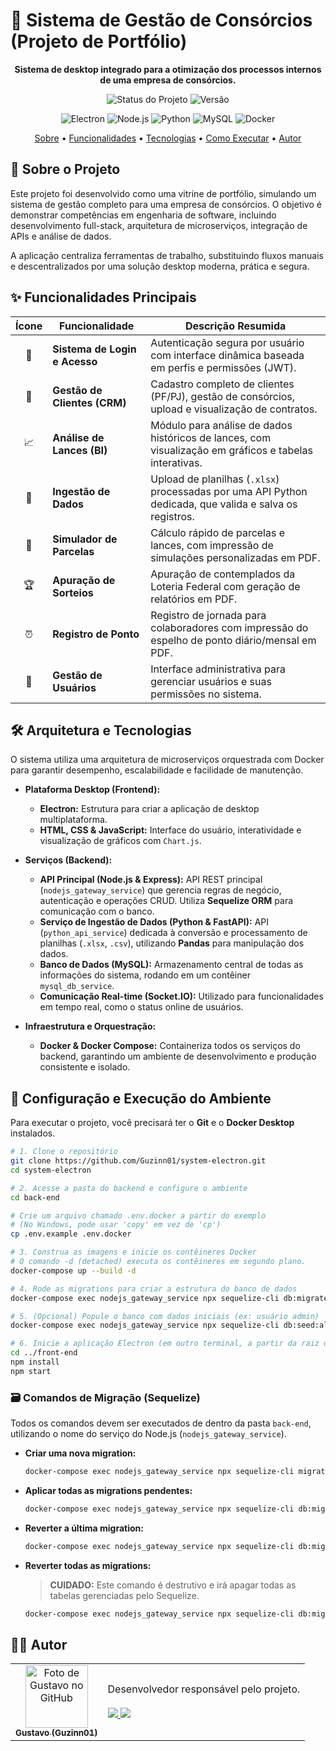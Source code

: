 # 🚀 Sistema de Gestão de Consórcios (Projeto de Portfólio)

<p align="center">
  <strong>Sistema de desktop integrado para a otimização dos processos internos de uma empresa de consórcios.</strong>
</p>

<p align="center">
  <img alt="Status do Projeto" src="https://img.shields.io/badge/status-em%20desenvolvimento-yellow?style=for-the-badge">
  <img alt="Versão" src="https://img.shields.io/badge/versão-1.1.0-blue?style=for-the-badge">
</p>

<p align="center">
  <img alt="Electron" src="https://img.shields.io/badge/Electron-191970?style=for-the-badge&logo=electron&logoColor=white">
  <img alt="Node.js" src="https://img.shields.io/badge/Node.js-339933?style=for-the-badge&logo=nodedotjs&logoColor=white">
  <img alt="Python" src="https://img.shields.io/badge/Python-3776AB?style=for-the-badge&logo=python&logoColor=white">
  <img alt="MySQL" src="https://img.shields.io/badge/MySQL-47A248?style=for-the-badge&logo=mysql&logoColor=white">
  <img alt="Docker" src="https://img.shields.io/badge/Docker-2496ED?style=for-the-badge&logo=docker&logoColor=white">
</p>

<p align="center">
  <a href="#-sobre-o-projeto">Sobre</a> •
  <a href="#-funcionalidades-principais">Funcionalidades</a> •
  <a href="#-arquitetura-e-tecnologias">Tecnologias</a> •
  <a href="#-configuração-e-execução-do-ambiente">Como Executar</a> •
  <a href="#-autor">Autor</a>
</p>

## 📖 Sobre o Projeto

Este projeto foi desenvolvido como uma vitrine de portfólio, simulando um sistema de gestão completo para uma empresa de consórcios. O objetivo é demonstrar competências em engenharia de software, incluindo desenvolvimento full-stack, arquitetura de microserviços, integração de APIs e análise de dados.

A aplicação centraliza ferramentas de trabalho, substituindo fluxos manuais e descentralizados por uma solução desktop moderna, prática e segura.

## ✨ Funcionalidades Principais

| Ícone | Funcionalidade                | Descrição Resumida                                                                                    |
| :---: | ----------------------------- | ----------------------------------------------------------------------------------------------------- |
|  🔐   | **Sistema de Login e Acesso** | Autenticação segura por usuário com interface dinâmica baseada em perfis e permissões (JWT).            |
|  👥   | **Gestão de Clientes (CRM)**  | Cadastro completo de clientes (PF/PJ), gestão de consórcios, upload e visualização de contratos.        |
|  📈   | **Análise de Lances (BI)**    | Módulo para análise de dados históricos de lances, com visualização em gráficos e tabelas interativas.  |
|  📂   | **Ingestão de Dados**         | Upload de planilhas (`.xlsx`) processadas por uma API Python dedicada, que valida e salva os registros. |
|  🧮   | **Simulador de Parcelas**     | Cálculo rápido de parcelas e lances, com impressão de simulações personalizadas em PDF.                 |
|  🏆   | **Apuração de Sorteios**      | Apuração de contemplados da Loteria Federal com geração de relatórios em PDF.                           |
|  ⏰   | **Registro de Ponto**         | Registro de jornada para colaboradores com impressão do espelho de ponto diário/mensal em PDF.            |
|  👤   | **Gestão de Usuários**        | Interface administrativa para gerenciar usuários e suas permissões no sistema.                        |

## 🛠️ Arquitetura e Tecnologias

O sistema utiliza uma arquitetura de microserviços orquestrada com Docker para garantir desempenho, escalabilidade e facilidade de manutenção.

*   **Plataforma Desktop (Frontend):**
    *   **Electron:** Estrutura para criar a aplicação de desktop multiplataforma.
    *   **HTML, CSS & JavaScript:** Interface do usuário, interatividade e visualização de gráficos com `Chart.js`.

*   **Serviços (Backend):**
    *   **API Principal (Node.js & Express):** API REST principal (`nodejs_gateway_service`) que gerencia regras de negócio, autenticação e operações CRUD. Utiliza **Sequelize ORM** para comunicação com o banco.
    *   **Serviço de Ingestão de Dados (Python & FastAPI):** API (`python_api_service`) dedicada à conversão e processamento de planilhas (`.xlsx`, `.csv`), utilizando **Pandas** para manipulação dos dados.
    *   **Banco de Dados (MySQL):** Armazenamento central de todas as informações do sistema, rodando em um contêiner `mysql_db_service`.
    *   **Comunicação Real-time (Socket.IO):** Utilizado para funcionalidades em tempo real, como o status online de usuários.

*   **Infraestrutura e Orquestração:**
    *   **Docker & Docker Compose:** Containeriza todos os serviços do backend, garantindo um ambiente de desenvolvimento e produção consistente e isolado.

## 🚀 Configuração e Execução do Ambiente

Para executar o projeto, você precisará ter o **Git** e o **Docker Desktop** instalados.

```bash
# 1. Clone o repositório
git clone https://github.com/Guzinn01/system-electron.git
cd system-electron

# 2. Acesse a pasta do backend e configure o ambiente
cd back-end

# Crie um arquivo chamado .env.docker a partir do exemplo
# (No Windows, pode usar 'copy' em vez de 'cp')
cp .env.example .env.docker

# 3. Construa as imagens e inicie os contêineres Docker
# O comando -d (detached) executa os contêineres em segundo plano.
docker-compose up --build -d

# 4. Rode as migrations para criar a estrutura do banco de dados
docker-compose exec nodejs_gateway_service npx sequelize-cli db:migrate

# 5. (Opcional) Popule o banco com dados iniciais (ex: usuário admin)
docker-compose exec nodejs_gateway_service npx sequelize-cli db:seed:all

# 6. Inicie a aplicação Electron (em outro terminal, a partir da raiz do projeto)
cd ../front-end
npm install
npm start
```

### 🗃️ Comandos de Migração (Sequelize)

Todos os comandos devem ser executados de dentro da pasta `back-end`, utilizando o nome do serviço do Node.js (`nodejs_gateway_service`).

*   **Criar uma nova migration:**
    ```bash
    docker-compose exec nodejs_gateway_service npx sequelize-cli migration:generate --name nome-da-migration
    ```

*   **Aplicar todas as migrations pendentes:**
    ```bash
    docker-compose exec nodejs_gateway_service npx sequelize-cli db:migrate
    ```

*   **Reverter a última migration:**
    ```bash
    docker-compose exec nodejs_gateway_service npx sequelize-cli db:migrate:undo
    ```

*   **Reverter todas as migrations:**
    > **CUIDADO:** Este comando é destrutivo e irá apagar todas as tabelas gerenciadas pelo Sequelize.
    ```bash
    docker-compose exec nodejs_gateway_service npx sequelize-cli db:migrate:undo:all
    ```

## 👨‍💻 Autor

<table>
  <tr>
    <td align="center">
      <a href="https://github.com/Guzinn01">
        <img src="https://avatars.githubusercontent.com/u/201021844?v=4" width="100px;" alt="Foto de Gustavo no GitHub"/><br>
        <sub>
          <b>Gustavo (Guzinn01)</b>
        </sub>
      </a>
    </td>
    <td align="left">
      Desenvolvedor responsável pelo projeto.<br><br>
      <a href="https://github.com/Guzinn01" title="GitHub">
        <img src="https://img.shields.io/badge/GitHub-100000?style=for-the-badge&logo=github&logoColor=white" />
      </a>
      <a href="https://www.linkedin.com/in/gustavo-da-silva-martins-rodrigues-a78b4b1b3/" title="LinkedIn">
        <img src="https://img.shields.io/badge/LinkedIn-0077B5?style=for-the-badge&logo=linkedin&logoColor=white" />
      </a>
    </td>
  </tr>
</table>